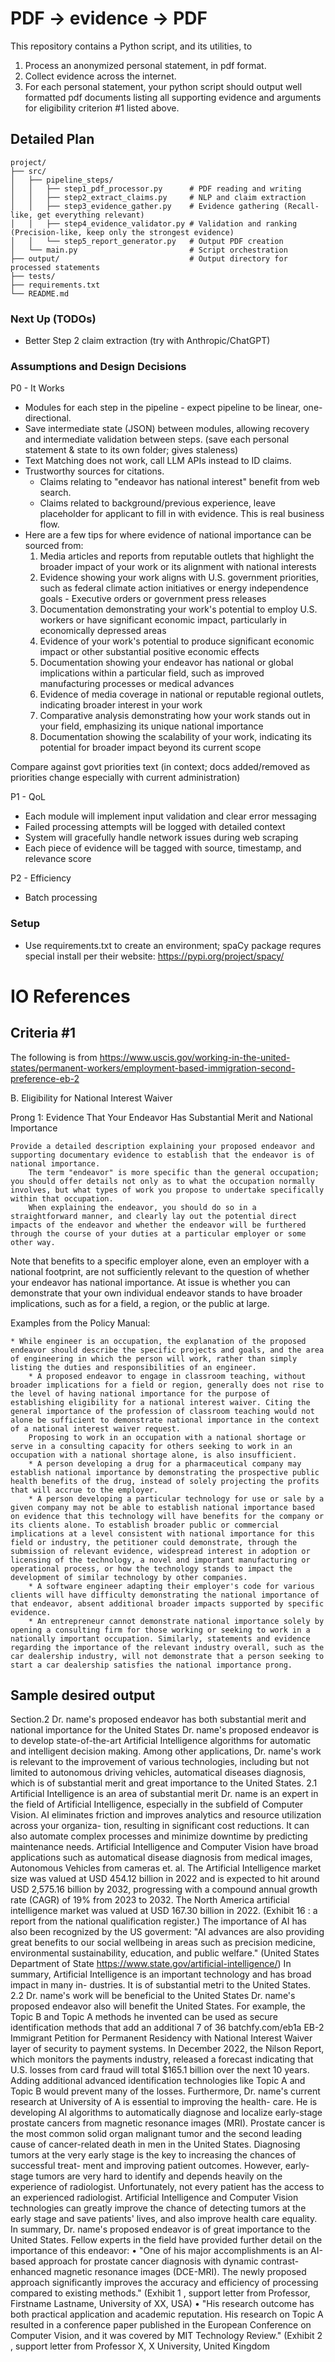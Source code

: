 # PDF -> evidence -> PDF
This repository contains a Python script, and its utilities, to 
1) Process an anonymized personal statement, in pdf format.
2) Collect evidence across the internet.
3) For each personal statement, your python script should output well formatted pdf documents listing all supporting evidence and arguments for eligibility criterion #1 listed above.

## Detailed Plan

```
project/
├── src/
│   ├── pipeline_steps/
│   │   ├── step1_pdf_processor.py      # PDF reading and writing
│   │   ├── step2_extract_claims.py     # NLP and claim extraction
│   │   ├── step3_evidence_gather.py    # Evidence gathering (Recall-like, get everything relevant)
│   │   ├── step4_evidence_validator.py # Validation and ranking (Precision-like, keep only the strongest evidence)
│   │   └── step5_report_generator.py   # Output PDF creation
│   └── main.py                         # Script orchestration
├── output/                             # Output directory for processed statements
├── tests/
├── requirements.txt
└── README.md
```

### Next Up (TODOs)
* Better Step 2 claim extraction (try with Anthropic/ChatGPT)

### Assumptions and Design Decisions
P0 - It Works
* Modules for each step in the pipeline - expect pipeline to be linear, one-directional.
* Save intermediate state (JSON) between modules, allowing recovery and intermediate validation between steps. (save each personal statement & state to its own folder; gives staleness)
* Text Matching does not work, call LLM APIs instead to ID claims.
* Trustworthy sources for citations.
    * Claims relating to "endeavor has national interest" benefit from web search.
    * Claims related to background/previous experience, leave placeholder for applicant to fill in with evidence. This is real business flow.
* Here are a few tips for where evidence of national importance can be sourced from:
    1.	Media articles and reports from reputable outlets that highlight the broader impact of your work or its alignment with national interests
    2.	Evidence showing your work aligns with U.S. government priorities, such as federal climate action initiatives or energy independence goals - Executive orders or government press releases
    3.	Documentation demonstrating your work's potential to employ U.S. workers or have significant economic impact, particularly in economically depressed areas
    4.	Evidence of your work's potential to produce significant economic impact or other substantial positive economic effects
    5.	Documentation showing your endeavor has national or global implications within a particular field, such as improved manufacturing processes or medical advances
    6.	Evidence of media coverage in national or reputable regional outlets, indicating broader interest in your work
    7.	Comparative analysis demonstrating how your work stands out in your field, emphasizing its unique national importance
    8.	Documentation showing the scalability of your work, indicating its potential for broader impact beyond its current scope

Compare against govt priorities text (in context; docs added/removed as priorities change especially with current administration)

P1 - QoL
* Each module will implement input validation and clear error messaging
* Failed processing attempts will be logged with detailed context
* System will gracefully handle network issues during web scraping
* Each piece of evidence will be tagged with source, timestamp, and relevance score

P2 - Efficiency
* Batch processing 


### Setup
* Use requirements.txt to create an environment; spaCy package requres special install per their website: https://pypi.org/project/spacy/


# IO References

## Criteria #1
The following is from https://www.uscis.gov/working-in-the-united-states/permanent-workers/employment-based-immigration-second-preference-eb-2

B. Eligibility for National Interest Waiver

Prong 1: Evidence That Your Endeavor Has Substantial Merit and National Importance

    Provide a detailed description explaining your proposed endeavor and supporting documentary evidence to establish that the endeavor is of national importance.
        The term "endeavor" is more specific than the general occupation; you should offer details not only as to what the occupation normally involves, but what types of work you propose to undertake specifically within that occupation.
        When explaining the endeavor, you should do so in a straightforward manner, and clearly lay out the potential direct impacts of the endeavor and whether the endeavor will be furthered through the course of your duties at a particular employer or some other way.

Note that benefits to a specific employer alone, even an employer with a national footprint, are not sufficiently relevant to the question of whether your endeavor has national importance. At issue is whether you can demonstrate that your own individual endeavor stands to have broader implications, such as for a field, a region, or the public at large.

Examples from the Policy Manual:

    * While engineer is an occupation, the explanation of the proposed endeavor should describe the specific projects and goals, and the area of engineering in which the person will work, rather than simply listing the duties and responsibilities of an engineer.
        * A proposed endeavor to engage in classroom teaching, without broader implications for a field or region, generally does not rise to the level of having national importance for the purpose of establishing eligibility for a national interest waiver. Citing the general importance of the profession of classroom teaching would not alone be sufficient to demonstrate national importance in the context of a national interest waiver request.
        Proposing to work in an occupation with a national shortage or serve in a consulting capacity for others seeking to work in an occupation with a national shortage alone, is also insufficient.
        * A person developing a drug for a pharmaceutical company may establish national importance by demonstrating the prospective public health benefits of the drug, instead of solely projecting the profits that will accrue to the employer.
        * A person developing a particular technology for use or sale by a given company may not be able to establish national importance based on evidence that this technology will have benefits for the company or its clients alone. To establish broader public or commercial implications at a level consistent with national importance for this field or industry, the petitioner could demonstrate, through the submission of relevant evidence, widespread interest in adoption or licensing of the technology, a novel and important manufacturing or operational process, or how the technology stands to impact the development of similar technology by other companies.
        * A software engineer adapting their employer's code for various clients will have difficulty demonstrating the national importance of that endeavor, absent additional broader impacts supported by specific evidence.
        * An entrepreneur cannot demonstrate national importance solely by opening a consulting firm for those working or seeking to work in a nationally important occupation. Similarly, statements and evidence regarding the importance of the relevant industry overall, such as the car dealership industry, will not demonstrate that a person seeking to start a car dealership satisfies the national importance prong.

## Sample desired output

Section.2 Dr. name's proposed endeavor has both substantial merit and national
importance for the United States
Dr. name's proposed endeavor is to develop state-of-the-art Artificial Intelligence algorithms for
automatic and intelligent decision making. Among other applications, Dr. name's work is relevant to
the improvement of various technologies, including but not limited to autonomous driving vehicles,
automatical diseases diagnosis, which is of substantial merit and great importance to the United
States.
2.1 Artificial Intelligence is an area of substantial merit
Dr. name is an expert in the field of Artificial Intelligence, especially in the subfield of Computer
Vision. AI eliminates friction and improves analytics and resource utilization across your organiza-
tion, resulting in significant cost reductions. It can also automate complex processes and minimize
downtime by predicting maintenance needs. Artificial Intelligence and Computer Vision have broad
applications such as automatical disease diagnosis from medical images, Autonomous Vehicles from
cameras et. al.
The Artificial Intelligence market size was valued at USD 454.12 billion in 2022 and is expected to
hit around USD 2,575.16 billion by 2032, progressing with a compound annual growth rate (CAGR)
of 19% from 2023 to 2032. The North America artificial intelligence market was valued at USD
167.30 billion in 2022. (Exhibit 16 : a report from the national qualification register.)
The importance of AI has also been recognized by the US goverment:
"AI advances are also providing great benefits to our social wellbeing in areas such as
precision medicine, environmental sustainability, education, and public welfare." (United
States Department of State https://www.state.gov/artificial-intelligence/)
In summary, Artificial Intelligence is an important technology and has broad impact in many in-
dustries. It is of substantial metri to the United States.
2.2 Dr. name's work will be beneficial to the United States
Dr. name's proposed endeavor also will benefit the United States. For example, the Topic B and
Topic A methods he invented can be used as secure identification methods that add an additional
7 of 36
batchfy.com/eb1a
EB-2 Immigrant Petition for Permanent Residency with National Interest Waiver
layer of security to payment systems. In December 2022, the Nilson Report, which monitors the
payments industry, released a forecast indicating that U.S. losses from card fraud will total $165.1
billion over the next 10 years. Adding additional advanced identification technologies like Topic A
and Topic B would prevent many of the losses.
Furthermore, Dr. name's current research at University of A is essential to improving the health-
care. He is developing AI algorithms to automatically diagnose and localize early-stage prostate
cancers from magnetic resonance images (MRI). Prostate cancer is the most common solid organ
malignant tumor and the second leading cause of cancer-related death in men in the United States.
Diagnosing tumors at the very early stage is the key to increasing the chances of successful treat-
ment and improving patient outcomes. However, early-stage tumors are very hard to identify and
depends heavily on the experience of radiologist. Unfortunately, not every patient has the access
to an experienced radiologist. Artificial Intelligence and Computer Vision technologies can greatly
improve the chance of detecting tumors at the early stage and save patients' lives, and also improve
health care equality. In summary, Dr. name's proposed endeavor is of great importance to the
United States. Fellow experts in the field have provided further detail on the importance of this
endeavor:
• "One of his major accomplishments is an AI-based approach for prostate cancer diagnosis
with dynamic contrast-enhanced magnetic resonance images (DCE-MRI). The newly proposed
approach significantly improves the accuracy and efficiency of processing compared to existing
methods." (Exhibit 1 , support letter from Professor, Firstname Lastname, University of XX,
USA)
• "His research outcome has both practical application and academic reputation. His research
on Topic A resulted in a conference paper published in the European Conference on Computer
Vision, and it was covered by MIT Technology Review." (Exhibit 2 , support letter from
Professor X, X University, United Kingdom
